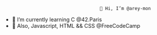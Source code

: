                                         👋 Hi, I’m @arey-mon
- 🌱 I’m currently learning C @42.Paris
- 👀 Also, Javascript, HTML && CSS @FreeCodeCamp

<!---
arey-mon/arey-mon is a ✨ special ✨ repository because its `README.md` (this file) appears on your GitHub profile.
You can click the Preview link to take a look at your changes.
--->

